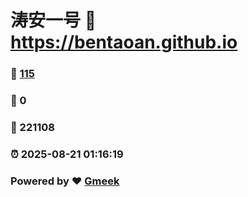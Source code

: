 # 涛安一号 :link: https://bentaoan.github.io 
### :page_facing_up: [115](https://bentaoan.github.io/tag.html) 
### :speech_balloon: 0 
### :hibiscus: 221108 
### :alarm_clock: 2025-08-21 01:16:19 
### Powered by :heart: [Gmeek](https://github.com/Meekdai/Gmeek)
